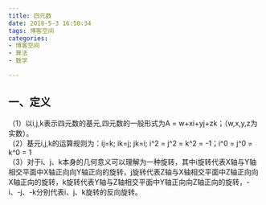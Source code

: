 ```yaml
---
title: 四元数  
date: 2018-5-3 16:50:34  
tags: 博客空间  
categories: 
- 博客空间  
- 算法   
- 数学

---
```


一、定义
---
（1）以i,j,k表示四元数的基元,四元数的一般形式为A = w+xi+yj+zk；（w,x,y,z为实数）。   
（2）基元i,j,k的运算规则为：ij=k; ik=j; jk=i; i^2 = j^2 = k^2 = -1；i^0 = j^0 = k^0 = 1  
（3）对于i、j、k本身的几何意义可以理解为一种旋转，其中i旋转代表X轴与Y轴相交平面中X轴正向向Y轴正向的旋转，j旋转代表Z轴与X轴相交平面中Z轴正向向X轴正向的旋转，k旋转代表Y轴与Z轴相交平面中Y轴正向向Z轴正向的旋转，-i、-j、-k分别代表i、j、k旋转的反向旋转。
<!--more-->  